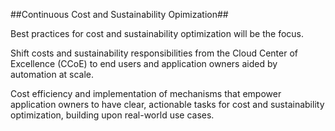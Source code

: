 ##Continuous Cost and Sustainability Opimization##


Best practices for cost and sustainability optimization will be the focus.

Shift costs and sustainability responsibilities from the Cloud Center of Excellence (CCoE) to end users and application owners aided by automation at scale.

Cost efficiency and implementation of mechanisms that empower application owners to have clear, actionable tasks for cost and sustainability optimization, building upon real-world use cases.
